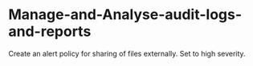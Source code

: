 # Manage-and-Analyse-audit-logs-and-reports
 Create an alert policy for sharing of files externally. Set to high severity.
